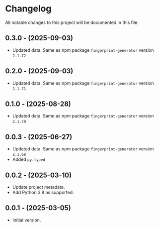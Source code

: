 # Changelog

All notable changes to this project will be documented in this file.

## 0.3.0 - (2025-09-03)

- Updated data. Same as npm package `fingerprint-generator` version `2.1.72`

## 0.2.0 - (2025-09-03)

- Updated data. Same as npm package `fingerprint-generator` version `2.1.71`

## 0.1.0 - (2025-08-28)

- Updated data. Same as npm package `fingerprint-generator` version `2.1.70`

## 0.0.3 - (2025-06-27)

- Updated data. Same as npm package `fingerprint-generator` version `2.1.68`
- Added `py.typed`

## 0.0.2 - (2025-03-10)

- Update project metadata.
- Add Python 3.8 as supported.

## 0.0.1 - (2025-03-05)

- Initial version.
